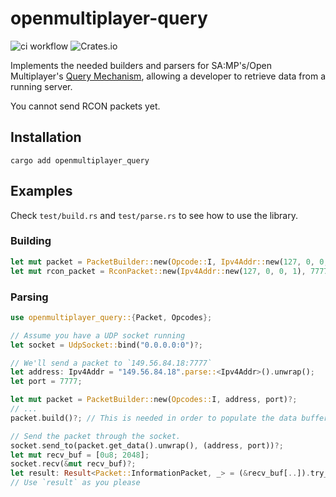 # openmultiplayer-query

![ci workflow](https://github.com/carlos-menezes/openmultiplayer-query/actions/workflows/ci.yml/badge.svg) ![Crates.io](https://img.shields.io/crates/v/openmultiplayer_query)


Implements the needed builders and parsers for SA:MP's/Open Multiplayer's [Query Mechanism](https://sampwiki.blast.hk/wiki/Query_Mechanism), allowing a developer to retrieve data from a running server.

You cannot send RCON packets yet.

## Installation

`cargo add openmultiplayer_query`

## Examples

Check `test/build.rs` and `test/parse.rs` to see how to use the library.

### Building

```rs
let mut packet = PacketBuilder::new(Opcode::I, Ipv4Addr::new(127, 0, 0, 1), 7777)?;
let mut rcon_packet = RconPacket::new(Ipv4Addr::new(127, 0, 0, 1), 7777, "changeme", "varlist")?;
```

### Parsing

```rs
use openmultiplayer_query::{Packet, Opcodes};

// Assume you have a UDP socket running
let socket = UdpSocket::bind("0.0.0.0:0")?;

// We'll send a packet to `149.56.84.18:7777`
let address: Ipv4Addr = "149.56.84.18".parse::<Ipv4Addr>().unwrap();
let port = 7777;

let mut packet = PacketBuilder::new(Opcodes::I, address, port)?;
// ...
packet.build()?; // This is needed in order to populate the data buffer with query data.

// Send the packet through the socket.
socket.send_to(packet.get_data().unwrap(), (address, port))?;
let mut recv_buf = [0u8; 2048];
socket.recv(&mut recv_buf)?;
let result: Result<Packet::InformationPacket, _> = (&recv_buf[..]).try_into();
// Use `result` as you please
```
